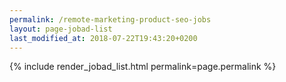 ```yaml
---
permalink: /remote-marketing-product-seo-jobs
layout: page-jobad-list
last_modified_at: 2018-07-22T19:43:20+0200
---
```

{% include render_jobad_list.html permalink=page.permalink %}

